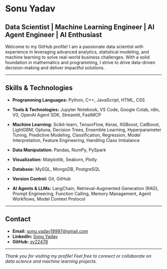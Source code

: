 # Sonu Yadav

## Data Scientist | Machine Learning Engineer | AI Agent Engineer | AI Enthusiast

Welcome to my GitHub profile! I am a passionate data scientist with experience in leveraging advanced analytics, statistical modeling, and machine learning to solve real-world business challenges. With a solid foundation in mathematics and programming, I strive to drive data-driven decision-making and deliver impactful solutions.

---

## Skills & Technologies

- **Programming Languages:** Python, C++, JavaScript, HTML, CSS

- **Tools & Technologies:** Jupyter Notebook, VS Code, Google Colab, n8n, V0, OpenAI Agent SDK, Streamlit, FastMCP

- **Machine Learning:** Scikit-learn, TensorFlow, Keras, XGBoost, CatBoost, LightGBM, Optuna, Decision Trees, Ensemble Learning, Hyperparameter Tuning, Predictive Modeling, Classification, Regression, Model Interpretation, Feature Engineering, Handling Class Imbalance

- **Data Manipulation:** Pandas, NumPy, PySpark

- **Visualization:** Matplotlib, Seaborn, Plotly

- **Database:** MySQL, MongoDB, PostgreSQL

- **Version Control:** Git, GitHub

- **AI Agents & LLMs:** LangChain, Retrieval-Augmented Generation (RAG), Prompt Engineering, Function Calling, Memory Management, Agent Workflows, Model Context Protocol

---

## Contact

- **Email:** sonu.yadav19997@gmail.com
- **LinkedIn:** [Sonu Yadav](https://www.linkedin.com/in/sonu-yadav-a61046245/)
- **GitHub:** [sy22478](https://github.com/sy22478)

---

_Thank you for visiting my profile! Feel free to connect or collaborate on data science and machine learning projects._
